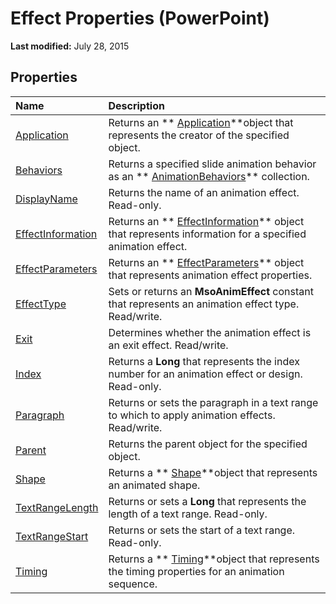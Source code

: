 
# Effect Properties (PowerPoint)

 **Last modified:** July 28, 2015


## Properties



|**Name**|**Description**|
|:-----|:-----|
| [Application](031db407-eb15-2092-24b0-91bab5aab8c9.md)|Returns an  ** [Application](978c2b99-4271-b953-4283-73b5f3d96f41.md)**object that represents the creator of the specified object.|
| [Behaviors](e5335758-2f92-ccbc-a665-b6d5947e79f2.md)|Returns a specified slide animation behavior as an  ** [AnimationBehaviors](40e11093-5cbd-c8d3-04b5-4cd7de97bfa7.md)** collection.|
| [DisplayName](1c8c7a78-5b09-a94e-880e-d82311cc5ee9.md)|Returns the name of an animation effect. Read-only.|
| [EffectInformation](68c61bfc-842e-6659-eda9-cc4899c50b94.md)|Returns an  ** [EffectInformation](9b3d09f4-229b-8392-f9a4-777bf6557632.md)** object that represents information for a specified animation effect.|
| [EffectParameters](18f43203-a16e-7779-923c-7da076d2943e.md)|Returns an  ** [EffectParameters](78145783-800b-433b-25c2-54dd65f59556.md)** object that represents animation effect properties.|
| [EffectType](28c2ed5f-f783-0858-cbff-8a5e6e5b8a41.md)|Sets or returns an  **MsoAnimEffect** constant that represents an animation effect type. Read/write.|
| [Exit](0f4d74d4-ce88-f9b9-7de5-0e42edf12967.md)|Determines whether the animation effect is an exit effect. Read/write.|
| [Index](1eac9295-e24c-c31e-3cd6-ace59f5ac04a.md)|Returns a  **Long** that represents the index number for an animation effect or design. Read-only.|
| [Paragraph](0816387c-201d-b231-a412-ffb932c9044b.md)|Returns or sets the paragraph in a text range to which to apply animation effects. Read/write.|
| [Parent](254fa25b-ef29-c2fe-313d-daadba3e8db4.md)|Returns the parent object for the specified object.|
| [Shape](bb392e26-1409-0a03-1cb9-c3b7c362aa7f.md)|Returns a  ** [Shape](1da93849-99e0-827e-ced3-c6cf7f8569f3.md)**object that represents an animated shape.|
| [TextRangeLength](b68690a5-f93e-0833-73be-a6259d604064.md)|Returns or sets a  **Long** that represents the length of a text range. Read-only.|
| [TextRangeStart](b6da1565-84e2-acc4-4a06-166c5fda7071.md)|Returns or sets the start of a text range. Read-only.|
| [Timing](88b4f9a5-62aa-6844-e784-f74a1d78aa82.md)|Returns a  ** [Timing](11f7dab2-f9ed-1883-ab74-93f1be481af6.md)**object that represents the timing properties for an animation sequence.|
